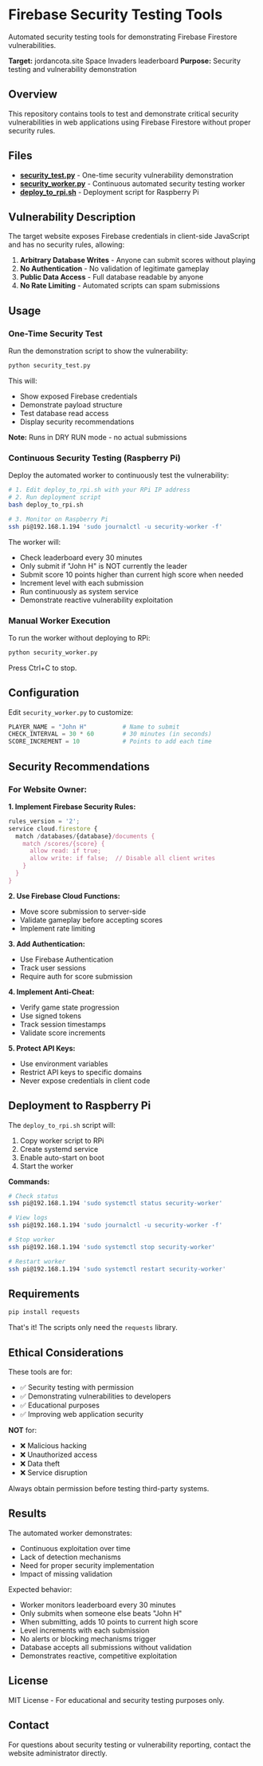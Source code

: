 # Firebase Security Testing Tools

Automated security testing tools for demonstrating Firebase Firestore vulnerabilities.

**Target:** jordancota.site Space Invaders leaderboard
**Purpose:** Security testing and vulnerability demonstration

## Overview

This repository contains tools to test and demonstrate critical security vulnerabilities in web applications using Firebase Firestore without proper security rules.

## Files

- **[security_test.py](security_test.py)** - One-time security vulnerability demonstration
- **[security_worker.py](security_worker.py)** - Continuous automated security testing worker
- **[deploy_to_rpi.sh](deploy_to_rpi.sh)** - Deployment script for Raspberry Pi

## Vulnerability Description

The target website exposes Firebase credentials in client-side JavaScript and has no security rules, allowing:

1. **Arbitrary Database Writes** - Anyone can submit scores without playing
2. **No Authentication** - No validation of legitimate gameplay
3. **Public Data Access** - Full database readable by anyone
4. **No Rate Limiting** - Automated scripts can spam submissions

## Usage

### One-Time Security Test

Run the demonstration script to show the vulnerability:

```bash
python security_test.py
```

This will:
- Show exposed Firebase credentials
- Demonstrate payload structure
- Test database read access
- Display security recommendations

**Note:** Runs in DRY RUN mode - no actual submissions

### Continuous Security Testing (Raspberry Pi)

Deploy the automated worker to continuously test the vulnerability:

```bash
# 1. Edit deploy_to_rpi.sh with your RPi IP address
# 2. Run deployment script
bash deploy_to_rpi.sh

# 3. Monitor on Raspberry Pi
ssh pi@192.168.1.194 'sudo journalctl -u security-worker -f'
```

The worker will:
- Check leaderboard every 30 minutes
- Only submit if "John H" is NOT currently the leader
- Submit score 10 points higher than current high score when needed
- Increment level with each submission
- Run continuously as system service
- Demonstrate reactive vulnerability exploitation

### Manual Worker Execution

To run the worker without deploying to RPi:

```bash
python security_worker.py
```

Press Ctrl+C to stop.

## Configuration

Edit `security_worker.py` to customize:

```python
PLAYER_NAME = "John H"          # Name to submit
CHECK_INTERVAL = 30 * 60        # 30 minutes (in seconds)
SCORE_INCREMENT = 10            # Points to add each time
```

## Security Recommendations

### For Website Owner:

**1. Implement Firebase Security Rules:**
```javascript
rules_version = '2';
service cloud.firestore {
  match /databases/{database}/documents {
    match /scores/{score} {
      allow read: if true;
      allow write: if false;  // Disable all client writes
    }
  }
}
```

**2. Use Firebase Cloud Functions:**
- Move score submission to server-side
- Validate gameplay before accepting scores
- Implement rate limiting

**3. Add Authentication:**
- Use Firebase Authentication
- Track user sessions
- Require auth for score submission

**4. Implement Anti-Cheat:**
- Verify game state progression
- Use signed tokens
- Track session timestamps
- Validate score increments

**5. Protect API Keys:**
- Use environment variables
- Restrict API keys to specific domains
- Never expose credentials in client code

## Deployment to Raspberry Pi

The `deploy_to_rpi.sh` script will:
1. Copy worker script to RPi
2. Create systemd service
3. Enable auto-start on boot
4. Start the worker

**Commands:**
```bash
# Check status
ssh pi@192.168.1.194 'sudo systemctl status security-worker'

# View logs
ssh pi@192.168.1.194 'sudo journalctl -u security-worker -f'

# Stop worker
ssh pi@192.168.1.194 'sudo systemctl stop security-worker'

# Restart worker
ssh pi@192.168.1.194 'sudo systemctl restart security-worker'
```

## Requirements

```bash
pip install requests
```

That's it! The scripts only need the `requests` library.

## Ethical Considerations

These tools are for:
- ✅ Security testing with permission
- ✅ Demonstrating vulnerabilities to developers
- ✅ Educational purposes
- ✅ Improving web application security

**NOT** for:
- ❌ Malicious hacking
- ❌ Unauthorized access
- ❌ Data theft
- ❌ Service disruption

Always obtain permission before testing third-party systems.

## Results

The automated worker demonstrates:
- Continuous exploitation over time
- Lack of detection mechanisms
- Need for proper security implementation
- Impact of missing validation

Expected behavior:
- Worker monitors leaderboard every 30 minutes
- Only submits when someone else beats "John H"
- When submitting, adds 10 points to current high score
- Level increments with each submission
- No alerts or blocking mechanisms trigger
- Database accepts all submissions without validation
- Demonstrates reactive, competitive exploitation

## License

MIT License - For educational and security testing purposes only.

## Contact

For questions about security testing or vulnerability reporting, contact the website administrator directly.
